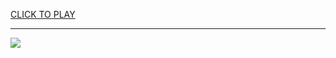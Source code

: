 
<a href="https://premium76.site?title=football_world_cup_games_unblocked&ref=13M">CLICK TO PLAY</a></h3>
<hr>

<a href="https://premium76.site?title=football_world_cup_games_unblocked&ref=13M"><img src="https://clearcache.store/games.png"></a>


